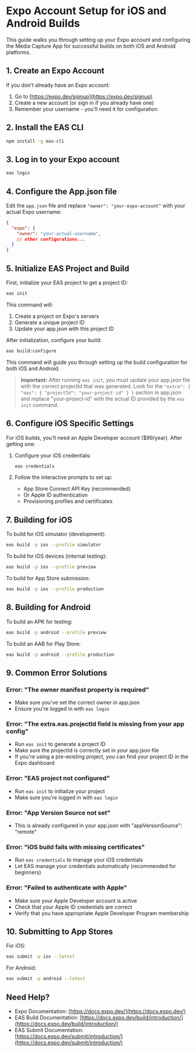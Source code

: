 # Expo Account Setup for iOS and Android Builds

This guide walks you through setting up your Expo account and configuring the Media Capture App for successful builds on both iOS and Android platforms.

## 1. Create an Expo Account

If you don't already have an Expo account:

1. Go to [https://expo.dev/signup](https://expo.dev/signup)
2. Create a new account (or sign in if you already have one)
3. Remember your username - you'll need it for configuration

## 2. Install the EAS CLI

```bash
npm install -g eas-cli
```

## 3. Log in to your Expo account

```bash
eas login
```

## 4. Configure the App.json file

Edit the `app.json` file and replace `"owner": "your-expo-account"` with your actual Expo username:

```json
{
  "expo": {
    "owner": "your-actual-username", 
    // other configurations...
  }
}
```

## 5. Initialize EAS Project and Build

First, initialize your EAS project to get a project ID:

```bash
eas init
```

This command will:
1. Create a project on Expo's servers
2. Generate a unique project ID
3. Update your app.json with this project ID

After initialization, configure your build:

```bash
eas build:configure
```

This command will guide you through setting up the build configuration for both iOS and Android.

> **Important:** After running `eas init`, you must update your app.json file with the correct projectId that was generated. Look for the `"extra": { "eas": { "projectId": "your-project-id" } }` section in app.json and replace "your-project-id" with the actual ID provided by the `eas init` command.

## 6. Configure iOS Specific Settings

For iOS builds, you'll need an Apple Developer account ($99/year). After getting one:

1. Configure your iOS credentials:
   ```bash
   eas credentials
   ```

2. Follow the interactive prompts to set up:
   - App Store Connect API Key (recommended)
   - Or Apple ID authentication
   - Provisioning profiles and certificates

## 7. Building for iOS

To build for iOS simulator (development):
```bash
eas build -p ios --profile simulator
```

To build for iOS devices (internal testing):
```bash
eas build -p ios --profile preview
```

To build for App Store submission:
```bash
eas build -p ios --profile production
```

## 8. Building for Android

To build an APK for testing:
```bash
eas build -p android --profile preview
```

To build an AAB for Play Store:
```bash
eas build -p android --profile production
```

## 9. Common Error Solutions

### Error: "The owner manifest property is required"
- Make sure you've set the correct owner in app.json
- Ensure you're logged in with `eas login`

### Error: "The extra.eas.projectId field is missing from your app config"
- Run `eas init` to generate a project ID
- Make sure the projectId is correctly set in your app.json file
- If you're using a pre-existing project, you can find your project ID in the Expo dashboard

### Error: "EAS project not configured"
- Run `eas init` to initialize your project
- Make sure you're logged in with `eas login`

### Error: "App Version Source not set"
- This is already configured in your app.json with "appVersionSource": "remote"

### Error: "iOS build fails with missing certificates"
- Run `eas credentials` to manage your iOS credentials
- Let EAS manage your credentials automatically (recommended for beginners)

### Error: "Failed to authenticate with Apple"
- Make sure your Apple Developer account is active
- Check that your Apple ID credentials are correct
- Verify that you have appropriate Apple Developer Program membership

## 10. Submitting to App Stores

For iOS:
```bash
eas submit -p ios --latest
```

For Android:
```bash
eas submit -p android --latest
```

## Need Help?

- Expo Documentation: [https://docs.expo.dev/](https://docs.expo.dev/)
- EAS Build Documentation: [https://docs.expo.dev/build/introduction/](https://docs.expo.dev/build/introduction/)
- EAS Submit Documentation: [https://docs.expo.dev/submit/introduction/](https://docs.expo.dev/submit/introduction/)